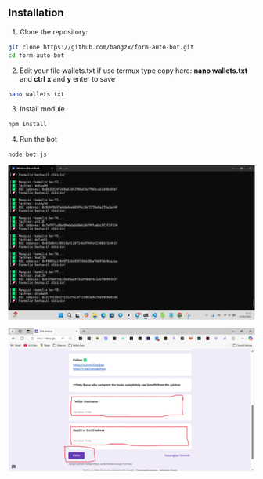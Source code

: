 ## Installation

1. Clone the repository:
```bash
git clone https://github.com/bangzx/form-auto-bot.git
cd form-auto-bot
```
2. Edit your file wallets.txt if use termux type copy here: **nano wallets.txt** and **ctrl** **x** and **y** enter to save
```bash
nano wallets.txt
```
3. Install module 
```bash
npm install
```
4. Run the bot
```bash
node bot.js
```
![](form.png)

![](fill.jpg)

